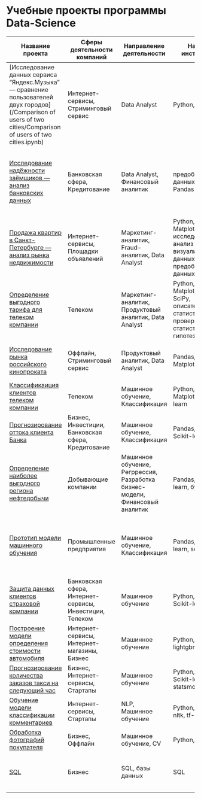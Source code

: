 # Учебные проекты программы Data-Science

| Название проекта | Сферы деятельности компаний | Направление деятельности | Навыки и инструменты | Задачи проекта | Ключевые слова проекта |
|----------|----------|----------|----------|----------|----------|
| [Исследование данных сервиса “Яндекс.Музыка” — сравнение пользователей двух городов](/Comparison of users of two cities/Comparison of users of two cities.ipynb)  | Интернет-сервисы, Стриминговый сервис | Data Analyst | Python, Pandas | На реальных данных Яндекс.Музыки c помощью библиотеки Pandas и её возможностей проверить данные и сравнить поведение и предпочтения пользователей двух столиц — Москвы и Санкт-Петербурга. | обработка данных, дубликаты, пропуски, логическая индексация, группировка, сортировка |
| [Исследование надёжности заёмщиков — анализ банковских данных](/DataPreprocessing/DataPreprocessing.ipynb)   | Банковская сфера, Кредитование   | Data Analyst, Финансовый аналитик    | предобработка данных, Python, Pandas   | На основе статистики о платёжеспособности клиентов исследовать влияет ли семейное положение и количество детей клиента на факт возврата кредита в срок   | обработка данных, дубликаты, пропуски, категоризация, декомпозиция |
| [Продажа квартир в Санкт-Петербурге — анализ рынка недвижимости](/ExploratoryDataAnalysis/ExploratoryDataAnalysis.ipynb)    | Интернет-сервисы, Площадки объявлений  | Маркетинг-аналитик, Fraud-аналитик, Data Analyst   | Python, Pandas, Matplotlib, исследовательский анализ данных, визуализация данных, предобработка данных  | Используя данные сервиса Яндекс.Недвижимость, определить рыночную стоимость объектов недвижимости и типичные параметры квартир   | обработка данных, histogram, boxplot, scattermatrix, категоризация, scatterplot,  фрод-мониторинг  |
| [Определение выгодного тарифа для телеком компании](/StatisticalDataAnalysis/StatisticalDataAnalysis.ipynb)   | Телеком   | Маркетинг-аналитик, Продуктовый аналитик, Data Analyst   | Python, Pandas, Matplotlib, NumPy, SciPy, описательная статистика, проверка статистических гипотез   | На основе данных клиентов оператора сотовой связи проанализировать поведение клиентов и поиск оптимального тарифа   | обработка данных, histogram, boxplot, статистический тест, критерий Стьюдента   |
| [Исследование рынка российского кинопроката](/FirstAssemblyProject/FirstAssemblyProject.ipynb)  | Оффлайн, Стриминговый сервис   | Продуктовый аналитик, Data Analyst   | Pandas, Python, Matplotlib   | Выполнить исследование рынка российского кинопроката   | обработка данных, histogram, boxplot, статистический тест |
| [Классификаиция клиентов телеком компании](/IntroductionToML/IntroductionToML.ipynb) | Телеком  | Машинное обучение, Классификация    | Python, Pandas, Matplotlib, Scikit-learn   | На основе данных предложить клиенту тариф.   | классификация, подбор гиперпараметров, выбор модели МО  |
| [Прогнозирование оттока клиента Банка](/LearningWithTeacher/LearningWithTeacher.ipynb) | Бизнес, Инвестиции, Банковская сфера, Кредитование | Машинное обучение, Классификация | Pandas, Matplotlib, Scikit-learn | На основе данных из банка определить клиент, который может уйти | классификация, подбор гиперпараметров, выбор модели МО |
| [Определение наиболее выгодного региона нефтедобычи](/MachineLearningInBusiness/MachineLearningInBusiness.ipynb)  | Добывающие компании | Машинное обучение, Регррессия, Разработка бизнес-модели, Финансовый аналитик | Pandas, Scikit-learn, бутстреп   | На основе данных геологи разведки выбрать район добычи нефти   | регрессия, разработка бизнес-модели, бутстреп |
| [Прототип модели машинного обучения ](/SecondAssemblyProject/SecondAssemblyProject.ipynb)  | Промышленные предприятия   | Машинное обучение, Классификация    | Pandas, Scikit-learn, seaborn | Разработать модель, которая должна предсказать коэффициент восстановления золота из золотосодержащей руды. | Классификация, бизнес модель |
| [Защита данных клиентов страховой компании ](/LinearAlgebra/LinearAlgebra.ipynb) | Банковская сфера, Интернет-сервисы, Инвестиции, Телеком | Машинное обучение | Python, NumPy, Scikit-learn  | Разработка модели анонимизации персональных данных   | линейная алгебра, регрессия  |
| [Построение модели определения стоимости автомобиля ](/NumericalMethods/NumericalMethods.ipynb) | Интернет-сервисы, Интернет-магазины, Бизнес  |Машинное обучение  | Python, Pandas, lightgbm | Разработка системы рекомендации стоимости автомобиля на основе его описания | градиентный бустинг, регрессия |
| [Прогнозирование количества заказов такси на следующий час ](/TimeSeries/TimeSeries.ipynb) | Бизнес, Интернет-сервисы, Стартапы  | Машинное обучение  | Python, Pandas, Scikit-learn, statsmodels  | Разработка системы предсказания объема заказа.   | временные ряды, регрессия, предсказания  |
| [Обучение модели классификации комментариев](/MLForTexts/MLForTexts.ipynb) | Интернет-сервисы, Стартапы | NLP, Машинное обучение | Python, Pandas, nltk, tf-idf  | Определение токсичности комментарии. | обработка естественного языка, NLP |
| [Обработка фотографий покупателя](/CV/CV.ipynb) | Бизнес, Оффлайн   | Машинное обучение, CV | Python, Keras | Определение возраста по фотографии |обработка изображени, нейронные сети |
| [SQL](/BaseSQL/SQL.ipynb) | Бизнес  | SQL, базы данных | SQL | Запросы к базе данных | WHERE, HAVING, GROUP BY , JOIN, UNION, вложенные запросы. |

